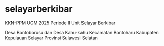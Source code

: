 # selayarberkibar
KKN-PPM UGM 2025 Periode II Unit Selayar Berkibar

Desa Bontoborusu dan Desa Kahu-kahu
Kecamatan Bontoharu
Kabupaten Kepulauan Selayar
Provinsi Sulawesi Selatan